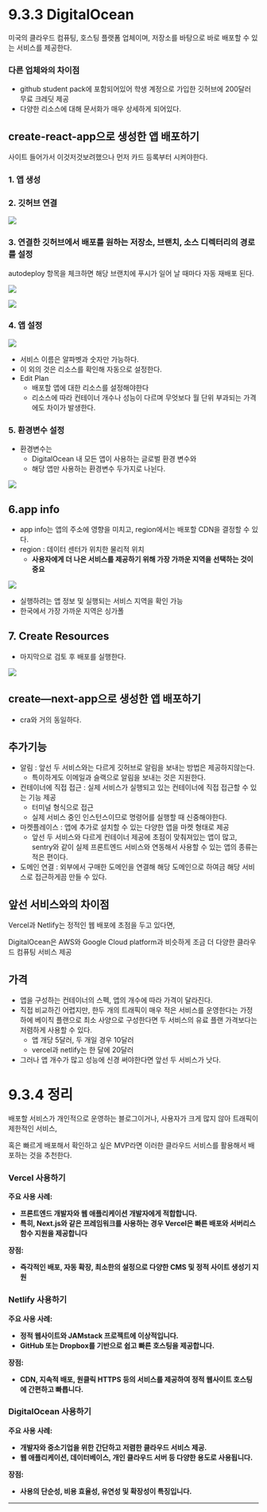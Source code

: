 # 9.3.3 DigitalOcean

미국의 클라우드 컴퓨팅, 호스팅 플랫폼 업체이며, 저장소를 바탕으로 바로 배포할 수 있는 서비스를 제공한다.

### 다른 업체와의 차이점

- github student pack에 포함되어있어 학생 계정으로 가입한 깃허브에 200달러 무료 크레딧 제공
- 다양한 리소스에 대해 문서화가 매우 상세하게 되어있다.

## create-react-app으로 생성한 앱 배포하기

사이트 들어가서 이것저것보려했으나 먼저 카드 등록부터 시켜야한다.

### 1. 앱 생성

### 2. 깃허브 연결

![](https://velog.velcdn.com/images/juhee067/post/8612be4e-2ba8-441b-8726-bb49fb1a30b8/image.png)

### 3. 연결한 깃허브에서 배포를 원하는 저장소, 브랜치, 소스 디렉터리의 경로를 설정

autodeploy 항목을 체크하면 해당 브랜치에 푸시가 일어 날 때마다 자동 재배포 된다.

![](https://velog.velcdn.com/images/juhee067/post/ad0acb5e-ab03-4929-b648-820716e7c0b8/image.png)

![](https://velog.velcdn.com/images/juhee067/post/4b37579f-358e-473c-8580-276d918d3c42/image.png)

### 4. 앱 설정

![](https://velog.velcdn.com/images/juhee067/post/89a99c3c-bacd-4c71-bfd2-b9b103e9b151/image.png)

- 서비스 이름은 알파벳과 숫자만 가능하다.
- 이 외의 것은 리소스를 확인해 자동으로 설정한다.
- Edit Plan
  - 배포할 앱에 대한 리소스를 설정해야한다
  - 리소스에 따라 컨테이너 개수나 성능이 다르며 무엇보다 월 단위 부과되는 가격에도 차이가 발생한다.

### 5. 환경변수 설정

- 환경변수는
  - DigitalOcean 내 모든 앱이 사용하는 글로벌 환경 변수와
  - 해당 앱만 사용하는 환경변수 두가지로 나뉜다.

![](https://velog.velcdn.com/images/juhee067/post/92586651-12e7-4982-a56c-d573ab93b556/image.png)

## 6.app info

- app info는 앱의 주소에 영향을 미치고, region에서는 배포할 CDN을 결정할 수 있다.
- region : 데이터 센터가 위치한 물리적 위치
  - **사용자에게 더 나은 서비스를 제공하기 위해 가장 가까운 지역을 선택하는 것이 중요**

![](https://velog.velcdn.com/images/juhee067/post/9f3bb66b-bcb5-4958-bc21-ade0a1b5260c/image.png)

- 실행하려는 앱 정보 및 실행되는 서비스 지역을 확인 가능
- 한국에서 가장 가까운 지역은 싱가폴

## 7. Create Resources

- 마지막으로 검토 후 배포를 실행한다.

![](https://velog.velcdn.com/images/juhee067/post/00e12107-c718-4210-97d5-489987bbfe75/image.png)

## create—next-app으로 생성한 앱 배포하기

- cra와 거의 동일하다.

## 추가기능

- 알림 : 앞선 두 서비스와는 다르게 깃허브로 알림을 보내는 방법은 제공하지않는다.
  - 특이하게도 이메일과 슬랙으로 알림을 보내는 것은 지원한다.
- 컨테이너에 직접 접근 : 실제 서비스가 실행되고 있는 컨테이너에 직접 접근할 수 있는 기능 제공
  - 터미널 형식으로 접근
  - 실제 서비스 중인 인스턴스이므로 명령어를 실행할 때 신중해야한다.
- 마켓플레이스 : 앱에 추가로 설치할 수 있는 다양한 앱을 마켓 형태로 제공
  - 앞선 두 서비스와 다르게 컨테이너 제공에 초점이 맞춰져있는 앱이 많고, sentry와 같이 실제 프론트엔드 서비스와 연동해서 사용할 수 있는 앱의 종류는 적은 편이다.
- 도메인 연결 : 외부에서 구매한 도메인을 연결해 해당 도메인으로 하여금 해당 서비스로 접근하게끔 만들 수 있다.

## 앞선 서비스와의 차이점

Vercel과 Netlify는 정적인 웹 배포에 초점을 두고 있다면,

DigitalOcean은 AWS와 Google Cloud platform과 비슷하게 조금 더 다양한 클라우드 컴퓨팅 서비스 제공

## 가격

- 앱을 구성하는 컨테이너의 스펙, 앱의 개수에 따라 가격이 달라진다.
- 직접 비교하긴 어렵지만, 한두 개의 트래픽이 매우 적은 서비스를 운영한다는 가정하에 베이직 플랜으로 최소 사양으로 구성한다면 두 서비스의 유료 플랜 가격보다는 저렴하게 사용할 수 있다.
  - 앱 개당 5달러, 두 개일 경우 10달러
  - vercel과 netlify는 한 달에 20달러
- 그러나 앱 개수가 많고 성능에 신경 써야한다면 앞선 두 서비스가 낫다.

# 9.3.4 정리

배포할 서비스가 개인적으로 운영하는 블로그이거나, 사용자가 크게 많지 않아 트래픽이 제한적인 서비스,

혹은 빠르게 배포해서 확인하고 싶은 MVP라면 이러한 클라우드 서비스를 활용해서 배포하는 것을 추천한다.

### **Vercel 사용하기**

**주요 사용 사례:**

- **프론트엔드 개발자와 웹 애플리케이션 개발자에게 적합합니다.**
- **특히, Next.js와 같은 프레임워크를 사용하는 경우 Vercel은 빠른 배포와 서버리스 함수 지원을 제공합니다**

**장점:**

- **즉각적인 배포, 자동 확장, 최소한의 설정으로 다양한 CMS 및 정적 사이트 생성기 지원**

### **Netlify 사용하기**

**주요 사용 사례:**

- **정적 웹사이트와 JAMstack 프로젝트에 이상적입니다.**
- **GitHub 또는 Dropbox를 기반으로 쉽고 빠른 호스팅을 제공합니다.**

**장점:**

- **CDN, 지속적 배포, 원클릭 HTTPS 등의 서비스를 제공하여 정적 웹사이트 호스팅에 간편하고 빠릅니다.**

### **DigitalOcean 사용하기**

**주요 사용 사례:**

- **개발자와 중소기업을 위한 간단하고 저렴한 클라우드 서비스 제공.**
- **웹 애플리케이션, 데이터베이스, 개인 클라우드 서버 등 다양한 용도로 사용됩니다.**

**장점:**

- **사용의 단순성, 비용 효율성, 유연성 및 확장성이 특징입니다.**

---
